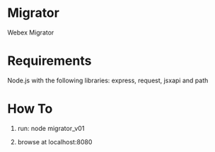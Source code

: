# Migrator
Webex Migrator

# Requirements
Node.js with the following libraries: express, request, jsxapi and path

# How To

1) run: node migrator_v01

2) browse at localhost:8080




